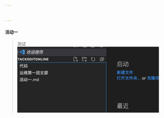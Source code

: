 ```yaml
---


---
```


<h4 id="活动一">活动一</h4>
<blockquote>
<p>测试<img src="https://github.com/tianyige21/stackEditOnline/blob/master/vscodeimage.png" alt="enter image description here"></p>
</blockquote>

